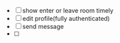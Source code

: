 - [ ] show enter or leave room timely
- [ ] edit profile(fully authenticated)
- [ ] send message
- [ ] 